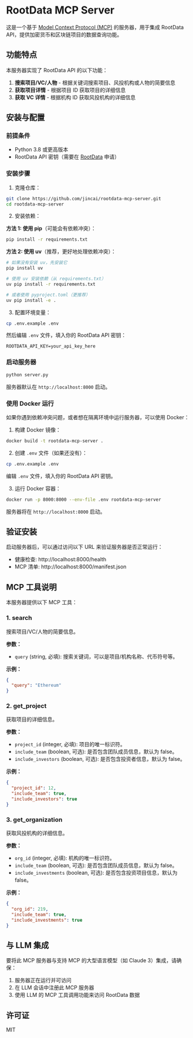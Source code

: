 # RootData MCP Server

这是一个基于 [Model Context Protocol (MCP)](https://github.com/microsoft/model-context-protocol) 的服务器，用于集成 RootData API，提供加密货币和区块链项目的数据查询功能。

## 功能特点

本服务器实现了 RootData API 的以下功能：

1. **搜索项目/VC/人物** - 根据关键词搜索项目、风投机构或人物的简要信息
2. **获取项目详情** - 根据项目 ID 获取项目的详细信息
3. **获取 VC 详情** - 根据机构 ID 获取风投机构的详细信息

## 安装与配置

### 前提条件

- Python 3.8 或更高版本
- RootData API 密钥（需要在 [RootData](https://www.rootdata.com/) 申请）

### 安装步骤

1. 克隆仓库：

```bash
git clone https://github.com/jincai/rootdata-mcp-server.git
cd rootdata-mcp-server
```

2. 安装依赖：

**方法 1: 使用 pip**（可能会有依赖冲突）：
```bash
pip install -r requirements.txt
```

**方法 2: 使用 uv**（推荐，更好地处理依赖冲突）：
```bash
# 如果没有安装 uv，先安装它
pip install uv

# 使用 uv 安装依赖（从 requirements.txt）
uv pip install -r requirements.txt

# 或者使用 pyproject.toml（更推荐）
uv pip install -e .
```

3. 配置环境变量：

```bash
cp .env.example .env
```

然后编辑 `.env` 文件，填入你的 RootData API 密钥：

```
ROOTDATA_API_KEY=your_api_key_here
```

### 启动服务器

```bash
python server.py
```

服务器默认在 `http://localhost:8000` 启动。

### 使用 Docker 运行

如果你遇到依赖冲突问题，或者想在隔离环境中运行服务器，可以使用 Docker：

1. 构建 Docker 镜像：

```bash
docker build -t rootdata-mcp-server .
```

2. 创建 `.env` 文件（如果还没有）：

```bash
cp .env.example .env
```

编辑 `.env` 文件，填入你的 RootData API 密钥。

3. 运行 Docker 容器：

```bash
docker run -p 8000:8000 --env-file .env rootdata-mcp-server
```

服务器将在 `http://localhost:8000` 启动。

## 验证安装

启动服务器后，可以通过访问以下 URL 来验证服务器是否正常运行：

- 健康检查: http://localhost:8000/health
- MCP 清单: http://localhost:8000/manifest.json

## MCP 工具说明

本服务器提供以下 MCP 工具：

### 1. search

搜索项目/VC/人物的简要信息。

**参数：**
- `query` (string, 必填): 搜索关键词，可以是项目/机构名称、代币符号等。

**示例：**
```json
{
  "query": "Ethereum"
}
```

### 2. get_project

获取项目的详细信息。

**参数：**
- `project_id` (integer, 必填): 项目的唯一标识符。
- `include_team` (boolean, 可选): 是否包含团队成员信息，默认为 false。
- `include_investors` (boolean, 可选): 是否包含投资者信息，默认为 false。

**示例：**
```json
{
  "project_id": 12,
  "include_team": true,
  "include_investors": true
}
```

### 3. get_organization

获取风投机构的详细信息。

**参数：**
- `org_id` (integer, 必填): 机构的唯一标识符。
- `include_team` (boolean, 可选): 是否包含团队成员信息，默认为 false。
- `include_investments` (boolean, 可选): 是否包含投资项目信息，默认为 false。

**示例：**
```json
{
  "org_id": 219,
  "include_team": true,
  "include_investments": true
}
```

## 与 LLM 集成

要将此 MCP 服务器与支持 MCP 的大型语言模型（如 Claude 3）集成，请确保：

1. 服务器正在运行并可访问
2. 在 LLM 会话中注册此 MCP 服务器
3. 使用 LLM 的 MCP 工具调用功能来访问 RootData 数据

## 许可证

MIT
